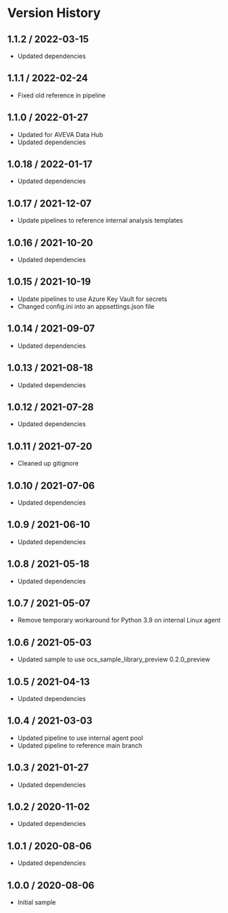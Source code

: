 # Version History

## 1.1.2 / 2022-03-15

- Updated dependencies

## 1.1.1 / 2022-02-24

- Fixed old reference in pipeline

## 1.1.0 / 2022-01-27

- Updated for AVEVA Data Hub
- Updated dependencies

## 1.0.18 / 2022-01-17

- Updated dependencies

## 1.0.17 / 2021-12-07

- Update pipelines to reference internal analysis templates

## 1.0.16 / 2021-10-20

- Updated dependencies

## 1.0.15 / 2021-10-19

- Update pipelines to use Azure Key Vault for secrets
- Changed config.ini into an appsettings.json file

## 1.0.14 / 2021-09-07

- Updated dependencies

## 1.0.13 / 2021-08-18

- Updated dependencies

## 1.0.12 / 2021-07-28

- Updated dependencies

## 1.0.11 / 2021-07-20

- Cleaned up gitignore

## 1.0.10 / 2021-07-06

- Updated dependencies

## 1.0.9 / 2021-06-10

- Updated dependencies

## 1.0.8 / 2021-05-18

- Updated dependencies

## 1.0.7 / 2021-05-07

- Remove temporary workaround for Python 3.9 on internal Linux agent

## 1.0.6 / 2021-05-03

- Updated sample to use ocs_sample_library_preview 0.2.0_preview

## 1.0.5 / 2021-04-13

- Updated dependencies

## 1.0.4 / 2021-03-03

- Updated pipeline to use internal agent pool
- Updated pipeline to reference main branch

## 1.0.3 / 2021-01-27

- Updated dependencies

## 1.0.2 / 2020-11-02

- Updated dependencies

## 1.0.1 / 2020-08-06

- Updated dependencies

## 1.0.0 / 2020-08-06

- Initial sample

